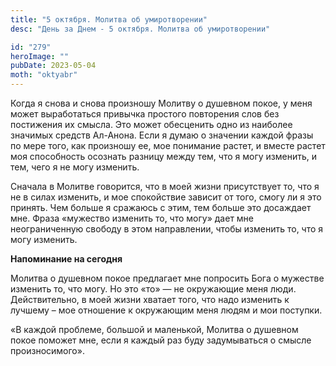 ```yaml
---
title: "5 октября. Молитва об умиротворении"
desc: "День за Днем - 5 октября. Молитва об умиротворении"

id: "279"
heroImage: ""
pubDate: 2023-05-04
moth: "oktyabr"
---
```


Когда я снова и снова произношу Молитву о душевном покое, у меня может
выработаться привычка простого повторения слов без постижения их смысла. Это
может обесценить одно из наиболее значимых средств Ал-Анона. Если я думаю о
значении каждой фразы по мере того, как произношу ее, мое понимание растет, и
вместе растет моя способность осознать разницу между тем, что я могу изменить,
и тем, чего я не могу изменить.

Сначала в Молитве говорится, что в моей жизни присутствует то, что я не в
силах изменить, и мое спокойствие зависит от того, смогу ли я это принять. Чем
больше я сражаюсь с этим, тем больше это досаждает мне. Фраза «мужество
изменить то, что могу» дает мне неограниченную свободу в этом направлении,
чтобы изменить то, что я могу изменить.

**Напоминание на сегодня**

Молитва о душевном покое предлагает мне попросить Бога о мужестве изменить то,
что могу. Но это «то» — не окружающие меня люди. Действительно, в моей жизни
хватает того, что надо изменить к лучшему – мое отношение к окружающим меня
людям и мои поступки.

«В каждой проблеме, большой и маленькой, Молитва о душевном покое поможет мне,
если я каждый раз буду задумываться о смысле произносимого».
